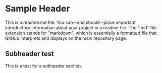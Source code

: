 # Sample Header

This is a readme.md file. You can--and should--place important introductory information about your project in a readme file. The ".md" file extension stands for "markdown", which is essentially a formatted file that GitHub interprets and displays on the main repository page.

## Subheader test

This is a test for a subheader section.